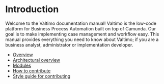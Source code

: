 # Introduction

Welcome to the Valtimo documentation manual! Valtimo is the low-code platform for Business Process Automation built on
top of Camunda. Our goal is to make implementing  case management and workflow easy. This manual provides everything
you need to know about Valtimo; if you are a business analyst, administrator or implementation developer.

* [Overview](introduction/overview.md)
* [Architectural overview](introduction/architectural-overview.md)
* [Modules](introduction/modules/modules.md)
* [How to contribute](CONTRIBUTING.md)
* [Style guide for contributing](STYLE-GUIDE.md)
